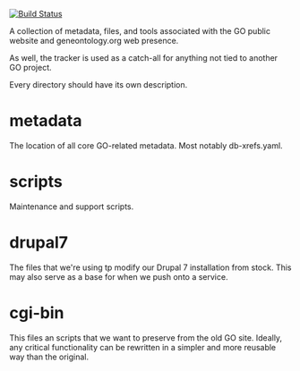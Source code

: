 [![Build Status](https://travis-ci.org/geneontology/go-site.svg)](https://travis-ci.org/geneontology/go-site)

A collection of metadata, files, and tools associated with the GO public
website and geneontology.org web presence.

As well, the tracker is used as a catch-all for anything not tied to another GO project.

Every directory should have its own description.

# metadata

  The location of all core GO-related metadata. Most notably
  db-xrefs.yaml.
  
# scripts

  Maintenance and support scripts.

# drupal7

  The files that we're using tp modify our Drupal 7 installation from
  stock. This may also serve as a base for when we push onto a
  service.

# cgi-bin

  This files an scripts that we want to preserve from the old GO site.
  Ideally, any critical functionality can be rewritten in a simpler
  and more reusable way than the original.
